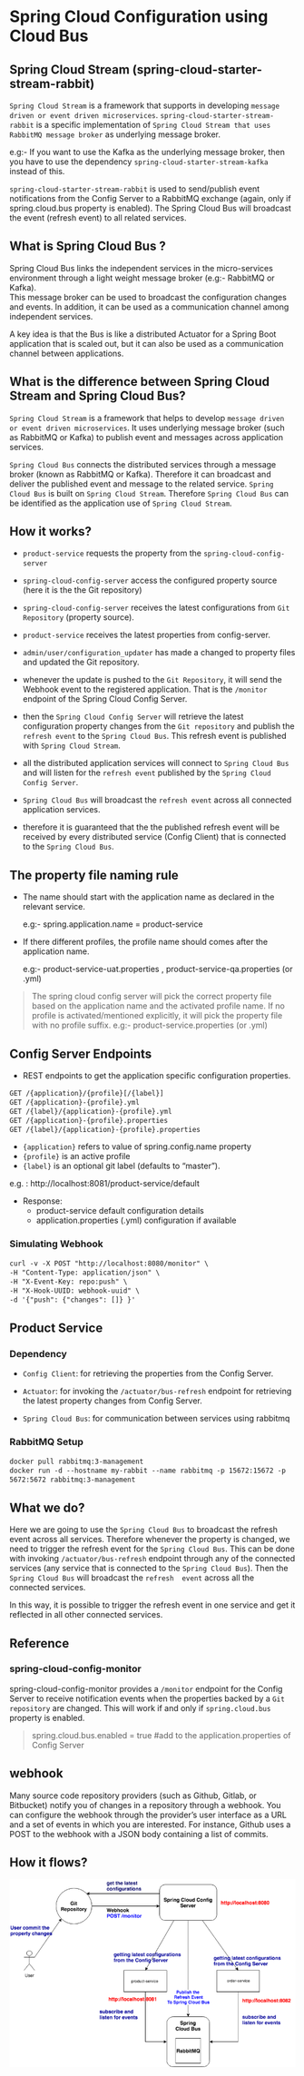 # Spring Cloud Configuration using Cloud Bus

## Spring Cloud Stream  (spring-cloud-starter-stream-rabbit)
`Spring Cloud Stream` is a framework that supports in developing `message driven
or event driven microservices`. `spring-cloud-starter-stream-rabbit` is a specific 
implementation of `Spring Cloud Stream that uses RabbitMQ message broker`
as underlying message broker.

e.g:- If you want to use the Kafka as the underlying message broker, 
then you have to use the dependency `spring-cloud-starter-stream-kafka` instead of this.

`spring-cloud-starter-stream-rabbit` is used to send/publish event notifications 
from the Config Server to a RabbitMQ exchange (again, only if spring.cloud.bus 
property is enabled). The Spring Cloud Bus will broadcast the event (refresh event) 
to all related services.

## What is Spring Cloud Bus ?
Spring Cloud Bus links the independent services in the micro-services 
environment through a light weight message broker (e.g:- RabbitMQ or Kafka).  
This message broker can be used to broadcast the configuration changes and events.
In addition, it can be used as a communication channel among independent services.

A key idea is that the Bus is like a distributed Actuator for a Spring Boot 
application that is scaled out, but it can also be used as a communication 
channel between applications.

## What is the difference between Spring Cloud Stream and Spring Cloud Bus?
`Spring Cloud Stream` is a framework that helps to develop 
`message driven or event driven microservices`. It uses underlying message broker
 (such as RabbitMQ or Kafka) to publish event and messages across application services.

`Spring Cloud Bus` connects the distributed services through a message
broker (known as RabbitMQ or Kafka). Therefore it can broadcast and deliver 
the published event and message to the related service. `Spring Cloud Bus` is 
built on `Spring Cloud Stream`. Therefore `Spring Cloud Bus` can be identified 
as the application use of `Spring Cloud Stream`.

## How it works?
- `product-service` requests the property from the `spring-cloud-config-server` 

- `spring-cloud-config-server` access the configured property source 
(here it is the the Git repository)

- `spring-cloud-config-server` receives the latest configurations 
from `Git Repository` (property source).

- `product-service` receives the latest properties from config-server.

- `admin/user/configuration_updater` has made a changed to property 
files and updated the Git repository.

- whenever the update is pushed to the `Git Repository`, 
it will send the Webhook event to the registered application. That is the 
`/monitor` endpoint of the Spring Cloud Config Server.

- then the `Spring Cloud Config Server` will retrieve the latest configuration
property changes from the `Git repository` and publish the `refresh event` to the
`Spring Cloud Bus`. This refresh event is published with `Spring Cloud Stream`.

- all the distributed application services will connect to `Spring Cloud Bus`
and will listen for the `refresh event` published by the `Spring Cloud Config Server`.

- `Spring Cloud Bus` will broadcast the `refresh event` across all connected
application services.

- therefore it is guaranteed that the the published refresh event will be received
by every distributed service (Config Client) that is connected to the `Spring Cloud Bus`.


## The property file naming rule
- The name should start with the application name as declared in the relevant service.

    e.g:-  spring.application.name = product-service

- If there different profiles, the profile name should comes after the application name.

    e.g:- product-service-uat.properties , product-service-qa.properties  (or .yml)

> The spring cloud config server will pick the correct property file based on the 
application name and the activated profile name. If no profile is 
activated/mentioned explicitly, it will pick the property file with no profile suffix.
    e.g:- product-service.properties (or .yml)

## Config Server Endpoints
- REST endpoints to get the application specific configuration properties.
```
GET /{application}/{profile}[/{label}]
GET /{application}-{profile}.yml
GET /{label}/{application}-{profile}.yml
GET /{application}-{profile}.properties
GET /{label}/{application}-{profile}.properties
```

- `{application}` refers to value of spring.config.name property
- `{profile}` is an active profile
- `{label}` is an optional git label (defaults to “master”).

e.g. : http://localhost:8081/product-service/default

- Response:
    - product-service default configuration details
    - application.properties (.yml) configuration if available

### Simulating Webhook
```
curl -v -X POST "http://localhost:8080/monitor" \
-H "Content-Type: application/json" \
-H "X-Event-Key: repo:push" \
-H "X-Hook-UUID: webhook-uuid" \
-d '{"push": {"changes": []} }'
```
## Product Service

### Dependency
- `Config Client`: for retrieving the properties from the Config Server.

- `Actuator`: for invoking the `/actuator/bus-refresh` endpoint for retrieving the 
latest property changes from Config Server.

- `Spring Cloud Bus`: for communication between services using rabbitmq

### RabbitMQ Setup
```
docker pull rabbitmq:3-management
docker run -d --hostname my-rabbit --name rabbitmq -p 15672:15672 -p 5672:5672 rabbitmq:3-management
```

## What we do?
Here we are going to use the `Spring Cloud Bus` to broadcast the refresh event across all services.
Therefore whenever the property is changed, we need to trigger the refresh event
for the `Spring Cloud Bus`. This can be done with invoking  `/actuator/bus-refresh`
endpoint through any of the connected services (any service that is connected 
to the `Spring Cloud Bus`). Then the `Spring Cloud Bus` will broadcast the `refresh 
event` across all the connected services.

In this way, it is possible to trigger the refresh event in one service and get 
it reflected in all other connected services.

## Reference
### spring-cloud-config-monitor
spring-cloud-config-monitor provides a `/monitor` endpoint for the Config Server to 
receive notification events when the properties backed by a `Git repository` are changed.
This will work if and only if `spring.cloud.bus` property is enabled.

>spring.cloud.bus.enabled = true  #add to the application.properties of Config Server

## webhook
Many source code repository providers (such as Github, Gitlab, or Bitbucket) notify you
of changes in a repository through a webhook. You can configure the webhook through 
the provider’s user interface as a URL and a set of events in which you are interested.
For instance, Github uses a POST to the webhook with a JSON body containing a list of commits.

## How it flows?
![Spring Cloud Config Diagram](spring-cloud-config.png)